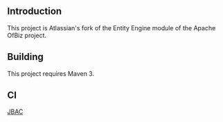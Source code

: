 ## Introduction

This project is Atlassian's fork of the Entity Engine module of the Apache OfBiz project.

## Building

This project requires Maven 3.

## CI

[JBAC](https://jira-bamboo.internal.atlassian.com/browse/OFBEE-ENTITY)

